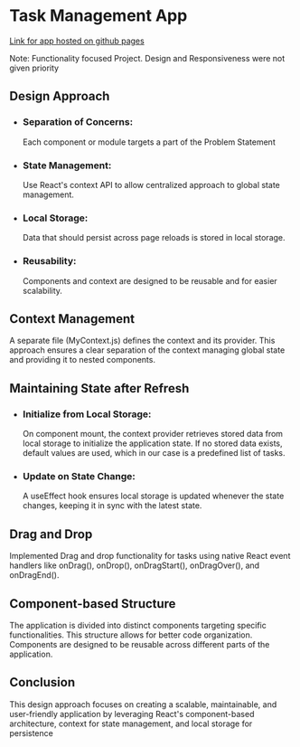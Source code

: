 # Task Management App
[Link for app hosted on github pages](https://nidhiij.github.io/task_manager_react/)

Note: Functionality focused Project. Design and Responsiveness were not given priority

## Design Approach
-  ### Separation of Concerns: 
     Each component or module targets a part of the Problem Statement
- ### State Management: 
    Use React's context API to allow centralized approach to global state management.
- ### Local Storage: 
    Data that should persist across page reloads is stored in local storage.
- ### Reusability: 
    Components and context are designed to be reusable and for easier scalability.

## Context Management
A separate file (MyContext.js) defines the context and its provider. This approach ensures a clear separation of the context managing global state and providing it to nested components.

## Maintaining State after Refresh
- ###  Initialize from Local Storage: 
    On component mount, the context provider retrieves stored data from local storage to initialize the application state. If no stored data exists, default values are used, which in our case is a predefined list of tasks.
- ### Update on State Change: 
    A useEffect hook ensures local storage is updated whenever the state changes, keeping it in sync with the latest state.

## Drag and Drop
Implemented Drag and drop functionality for tasks using native React event handlers like onDrag(), onDrop(), onDragStart(), onDragOver(), and onDragEnd(). 

## Component-based Structure 
The application is divided into distinct components targeting specific functionalities. This structure allows for better code organization. Components are designed to be reusable across different parts of the application.


## Conclusion 
This design approach focuses on creating a scalable, maintainable, and user-friendly application by leveraging React's component-based architecture, context for state management, and local storage for persistence
